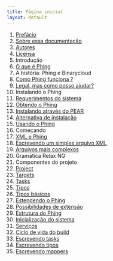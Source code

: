 ```yaml
---
title: Página inicial
layout: default
---
```


1. [Prefácio](capitulo1/prefacio.html)
  1. [Sobre essa documentação](capitulo1/sobre-essa-documentacao.html)
  2. [Autores](capitulo1/autores.html)
  3. [Licensa](capitulo1/licensa.html)
2. Introdução
  1. [O que é Phing](capitulo2/o-que-e-phing.html)
  2. A história: Phing e Binarycloud
  3. [Como Phing funciona ?](capitulo2/como-phing-funciona.html)
  4. [Legal, mas como posso ajudar?](capitulo2/como-ajudar.html)
3. Instalando o Phing
  1. [Requerimentos do sistema](capitulo3/requerimentos-do-sistema.html)
  2. [Obtendo o Phing](capitulo3/obtendo-o-phing.html)
  3. [Instalando através do PEAR](capitulo3/instalando-atraves-do-pear.html)
  4. [Alternativa de instalação](capitulo3/alternativa-de-instalacao.html)
  5. [Usando o Phing](capitulo3/usando-o-phing.html)
4. Começando
  1. [XML e Phing](capitulo4/xml-e-phing.html)
  2. [Escrevendo um simples arquivo XML](capitulo4/escrevendo-um-simples-arquivo.html)
  3. [Arquivos mais complexos](capitulo4/arquivos-mais-complexos.html)
  4. Gramática Relax NG
5. Componentes do projeto
  1. [Project](capitulo5/project.html)
  2. [Targets](capitulo5/targets.html)
  3. [Tasks](capitulo5/tasks.html)
  4. [Tipos](capitulo5/tipos.html)
  5. [Tipos básicos](capitulo5/tipos-basicos.html)
6. [Estendendo o Phing](capitulo6/estendendo-o-phing.html)
  1. [Possibilidades de extensão](capitulo6/possibilidades-de-extensao.html)
  2. [Estrutura do Phing](capitulo6/estrutura-do-phing.html)
  3. [Inicialização do sistema](capitulo6/inicializacao-do-sistema.html)
  4. [Serviços](capitulo6/servicos.html)
  5. [Ciclo de vida do build](capitulo6/ciclo-de-vida-do-build.html)
  6. [Escrevendo tasks](capitulo6/escrevendo-tasks.html)
  7. [Escrevendo tipos](capitulo6/escrevendo-tipos.html)
  8. [Escrevendo mappers](capitulo6/escrevendo-mappers.html)
